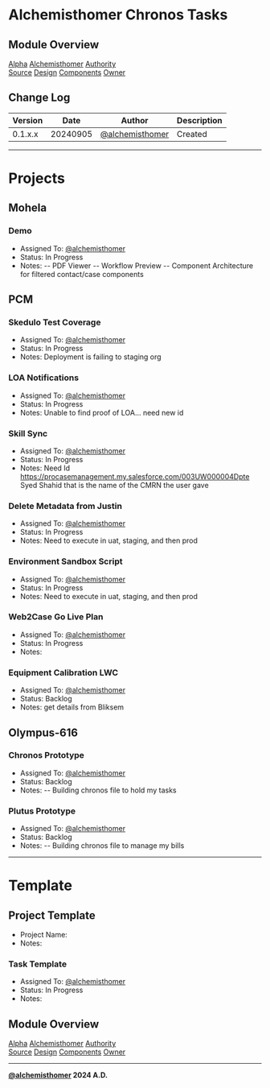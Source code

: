 # Alchemisthomer Chronos Tasks

## Module Overview
[Alpha](../../../README.md)
[Alchemisthomer](../README.md)
[Authority](../../zeus/zeus.components.md)  
[Source](../alchemisthomer.source.md)
[Design](../alchemisthomer.design.md)
[Components](../alchemisthomer.components.md)
[Owner](https://github.com/alchemisthomer)

## Change Log

| Version   | Date       | Author                                                   | Description   |
|-----------|------------|----------------------------------------------------------|---------------|
| 0.1.x.x   | 20240905   | [@alchemisthomer](https://github.com/alchemisthomer)     | Created       

---

# Projects

## Mohela
### Demo
- Assigned To: [@alchemisthomer](https://github.com/alchemisthomer)
- Status: In Progress
- Notes:
-- PDF Viewer
-- Workflow Preview
-- Component Architecture for filtered contact/case components


## PCM

### Skedulo Test Coverage
- Assigned To: [@alchemisthomer](https://github.com/alchemisthomer)
- Status: In Progress
- Notes: Deployment is failing to staging org

### LOA Notifications
- Assigned To: [@alchemisthomer](https://github.com/alchemisthomer)
- Status: In Progress
- Notes: Unable to find proof of LOA... need new id

### Skill Sync
- Assigned To: [@alchemisthomer](https://github.com/alchemisthomer)
- Status: In Progress
- Notes:
Need Id https://procasemanagement.my.salesforce.com/003UW000004Dpte
Syed Shahid that is the name of the CMRN the user gave

### Delete Metadata from Justin
- Assigned To: [@alchemisthomer](https://github.com/alchemisthomer)
- Status: In Progress
- Notes: Need to execute in uat, staging, and then prod

### Environment Sandbox Script
- Assigned To: [@alchemisthomer](https://github.com/alchemisthomer)
- Status: In Progress
- Notes: Need to execute in uat, staging, and then prod

### Web2Case Go Live Plan
- Assigned To: [@alchemisthomer](https://github.com/alchemisthomer)
- Status: In Progress
- Notes: 

### Equipment Calibration LWC
- Assigned To: [@alchemisthomer](https://github.com/alchemisthomer)
- Status: Backlog
- Notes: get details from Bliksem

## Olympus-616
### Chronos Prototype
- Assigned To: [@alchemisthomer](https://github.com/alchemisthomer)
- Status: Backlog
- Notes:
-- Building chronos file to hold my tasks

### Plutus Prototype
- Assigned To: [@alchemisthomer](https://github.com/alchemisthomer)
- Status: Backlog
- Notes:
-- Building chronos file to manage my bills

---
# Template

## Project Template
- Project Name: 
- Notes: 

### Task Template
- Assigned To: [@alchemisthomer](https://github.com/alchemisthomer)
- Status: In Progress
- Notes: 

## Module Overview
[Alpha](../../../README.md)
[Alchemisthomer](../README.md)
[Authority](../../zeus/zeus.components.md)  
[Source](../alchemisthomer.source.md)
[Design](../alchemisthomer.design.md)
[Components](../alchemisthomer.components.md)
[Owner](https://github.com/alchemisthomer)

***
**[@alchemisthomer](https://github.com/alchemisthomer)
2024 A.D.**